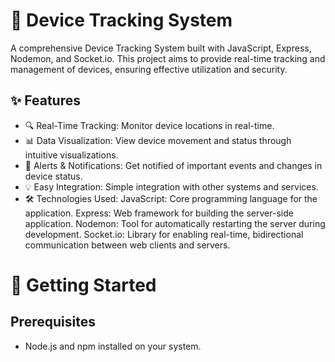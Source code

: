# 📍 Device Tracking System
A comprehensive Device Tracking System built with JavaScript, Express, Nodemon, and Socket.io. This project aims to provide real-time tracking and management of devices, ensuring effective utilization and security.

## ✨ Features
- 🔍 Real-Time Tracking: Monitor device locations in real-time.
- 📊 Data Visualization: View device movement and status through intuitive visualizations.
- 🔔 Alerts & Notifications: Get notified of important events and changes in device status.
- 💡 Easy Integration: Simple integration with other systems and services.
- 🛠️ Technologies Used:
  JavaScript: Core programming language for the application.
  Express: Web framework for building the server-side application.
  Nodemon: Tool for automatically restarting the server during development.
  Socket.io: Library for enabling real-time, bidirectional communication between web clients and servers.

  
# 🚀 Getting Started
## Prerequisites
- Node.js and npm installed on your system.
